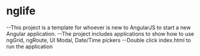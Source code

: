 nglife
======
--This project is a template for whoever is new to AngularJS to start a new Angular application.
--The project includes applications to show how to use ngGrid, ngRoute, UI Modal, Date/Time pickers
--Double click index.html to run the application
